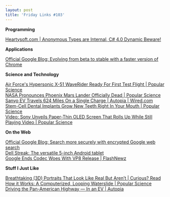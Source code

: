 ```yaml
---
layout: post
title: 'Friday Links #103'
---
```

**Programming**

[Heartysoft.com | Anonymous Types are Internal, C# 4.0 Dynamic Beware!](http://www.heartysoft.com/post/2010/05/26/anonymous-types-c-sharp-4-dynamic.aspx)

**Applications**

[Official Google Blog: Evolving from beta to stable with a faster version of Chrome](http://googleblog.blogspot.com/2010/05/evolving-from-beta-to-stable-with.html?utm_source=feedburner&utm_medium=feed&utm_campaign=Feed%3A+blogspot%2FMKuf+%28Official+Google+Blog%29)

**Science and Technology**

[Air Force's Hypersonic X-51 WaveRider Ready For First Test Flight | Popular Science](http://www.popsci.com/technology/article/2010-05/air-forces-hypersonic-waverider-ready-test-flight)   
[NASA Pronounces Phoenix Mars Lander Officially Dead | Popular Science](http://www.popsci.com/technology/article/2010-05/nasa-pronounces-phoenix-mars-lander-officially-dead)   
[Sanyo EV Travels 624 Miles On a Single Charge | Autopia | Wired.com](http://www.wired.com/autopia/2010/05/sanyo-ev-travels-624-miles-on-a-single-charge/)   
[Stem-Cell Dental Implants Grow New Teeth Right In Your Mouth | Popular Science](http://www.popsci.com/science/article/2010-05/new-technique-uses-bodys-stem-cells-regenerate-teeth)   
[Video: Sony Unveils Paper-Thin OLED Screen That Rolls Up While Still Playing Video | Popular Science](http://www.popsci.com/technology/article/2010-05/sony-unveils-paper-thin-oled-screen-can-be-rolled-while-playing-video)

**On the Web**

[Official Google Blog: Search more securely with encrypted Google web search](http://googleblog.blogspot.com/2010/05/search-more-securely-with-encrypted.html?utm_source=feedburner&utm_medium=feed&utm_campaign=Feed%3A+blogspot%2FMKuf+%28Official+Google+Blog%29)   
[Dell Streak: The versatile 5-inch Android tablet](http://en.community.dell.com/dell-blogs/b/direct2dell/archive/2010/05/25/dell-streak-the-versatile-5-inch-android-tablet.aspx)   
[Google Ends Codec Woes With VP8 Release | FlashNewz](http://www.devwebpro.com/google-ends-codec-woes-with-vp8-release/?utm_source=feedburner&utm_medium=feed&utm_campaign=Feed%3A+cssjuice+%28CSS+Juice%29)

**Stuff I Just Like**

[Breathtaking (3D) Portraits That Look Like Real But Aren’t | Curious? Read   
](http://www.curiousread.com/2010/05/breathtaking-3d-portraits-that-look.html?utm_source=feedburner&utm_medium=feed&utm_campaign=Feed%3A+CuriousRead+%28Curious+Read%29)[How it Works: A Computerized, Looping Waterslide | Popular Science](http://www.popsci.com/science/article/2010-05/how-it-works-computerized-looping-waterslide)   
[Driving the Pan-American Highway — In an EV | Autopia](http://www.wired.com/autopia/2010/05/racing-green-endurance-srzero/)
